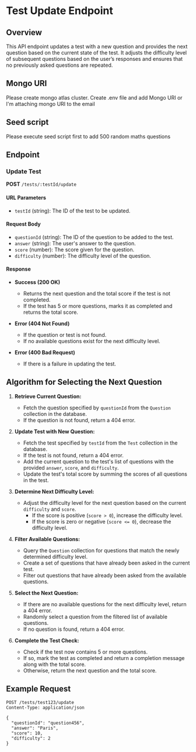 # Test Update Endpoint

## Overview

This API endpoint updates a test with a new question and provides the next question based on the current state of the test. It adjusts the difficulty level of subsequent questions based on the user’s responses and ensures that no previously asked questions are repeated.

## Mongo URI
Please create mongo atlas cluster. Create .env file and add Mongo URI or I'm attaching mongo URI to the email 

## Seed script
Please execute seed script first to add 500 random maths questions

## Endpoint

### Update Test

**POST** `/tests/:testId/update`

#### URL Parameters

- `testId` (string): The ID of the test to be updated.

#### Request Body

- `questionId` (string): The ID of the question to be added to the test.
- `answer` (string): The user's answer to the question.
- `score` (number): The score given for the question.
- `difficulty` (number): The difficulty level of the question.

#### Response

- **Success (200 OK)**
  - Returns the next question and the total score if the test is not completed.
  - If the test has 5 or more questions, marks it as completed and returns the total score.

- **Error (404 Not Found)**
  - If the question or test is not found.
  - If no available questions exist for the next difficulty level.

- **Error (400 Bad Request)**
  - If there is a failure in updating the test.

## Algorithm for Selecting the Next Question

1. **Retrieve Current Question:**
   - Fetch the question specified by `questionId` from the `Question` collection in the database.
   - If the question is not found, return a 404 error.

2. **Update Test with New Question:**
   - Fetch the test specified by `testId` from the `Test` collection in the database.
   - If the test is not found, return a 404 error.
   - Add the current question to the test's list of questions with the provided `answer`, `score`, and `difficulty`.
   - Update the test's total score by summing the scores of all questions in the test.

3. **Determine Next Difficulty Level:**
   - Adjust the difficulty level for the next question based on the current `difficulty` and `score`.
     - If the score is positive (`score > 0`), increase the difficulty level.
     - If the score is zero or negative (`score <= 0`), decrease the difficulty level.

4. **Filter Available Questions:**
   - Query the `Question` collection for questions that match the newly determined difficulty level.
   - Create a set of questions that have already been asked in the current test.
   - Filter out questions that have already been asked from the available questions.

5. **Select the Next Question:**
   - If there are no available questions for the next difficulty level, return a 404 error.
   - Randomly select a question from the filtered list of available questions.
   - If no question is found, return a 404 error.

6. **Complete the Test Check:**
   - Check if the test now contains 5 or more questions.
   - If so, mark the test as completed and return a completion message along with the total score.
   - Otherwise, return the next question and the total score.

## Example Request

```http
POST /tests/test123/update
Content-Type: application/json

{
  "questionId": "question456",
  "answer": "Paris",
  "score": 10,
  "difficulty": 2
}
